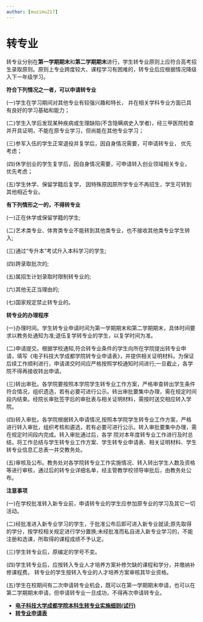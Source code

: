 ```yaml
---
author: [muzimu217]
---
```


# 转专业

转专业分别在**第一学期期末**和**第二学期期末**进行，学生转专业原则上应符合高考招生录取原则。原则上专业跨度较大、课程学习有困难的，转专业后应根据情况降级入下一年级学习。 

**符合下列情况之一者，可以申请转专业**

 (一)学生在学习期间对其他专业有较强兴趣和特长， 并在相关学科专业方面已具有良好的学习基础和能力； 

(二)学生入学后发现某种疾病或生理缺陷(不含隐瞒病史入学者)，经三甲医院检查并开具证明，不能在原专业学习，但尚能在其他专业学习； 

(三)参军入伍的学生正常退役并复学后，因自身情况需要，可申请转专业， 优先考虑； 

(四)休学创业的学生复学后，因自身情况需要，可申请转入创业领域相关专业， 优先考虑； 

(五)学生休学、保留学籍后复学， 因特殊原因原所学专业不再招生，学生可转到其他相近专业。

 **有下列情形之一的，不得转专业**

 (一)正在休学或保留学籍的学生; 

(二)艺术类专业、体育类专业不能转到其他类专业，也不接收其他类专业学生转入;

(三)通过“专升本”考试升入本科学习的学生; 

(四)跨录取批次的; 

(五)属招生计划录取时限制转专业的; 

(六)其他无正当理由的; 

(七)国家规定禁止转专业的。 

**转专业的办理程序**

(一)办理时间。学生转专业申请时间为第一学期期末和第二学期期末，具体时间要求以教务处通知为准;退伍复学转专业的学生，以复学时间为准。

(二)申请提交。根据学校通知,符合转专业条件的学生向所在学院提出转专业申请，填写《电子科技大学成都学院转专业申请表》，并提供相关证明材料。为保证后续工作顺利进行，申请递交时间应严格按照学校通知时间进行;一旦截止，各学院不得再接收转出申请。 

(三)转出审批。各学院要按照本学院学生转专业工作方案，严格审查转出学生条件符合情况，组织遗选，若有必要可进行公示。转出审批要集中办理，需在规定时间段内结束。经院长审批签字后的审批表与相关证明材料，需按时送交相应转入学院。 

(四)转入审批。各学院根据转入申请情况,按照本学院学生转专业工作方案，严格进行转入审批，组织考核和遴选，若有必要可进行公示。转入审批要集中办理，需在规定时间段内完成。转入审批通过后，各学 院对本年度转专业工作进行及时总结，将工作总结与学生转专业工作方案、学生转专业申请表、相关证明材料、学生转专业信息汇总表一并交教务处。 

(五)审核及公布。教务处对各学院转专业工作实施情况、转入转出学生人数及资格等进行审核，通过后的转专业详细名单，经主管教学校领导审批后，由教务处公布。

 **注意事项** 

(一)在学校批准转入新专业前，申请转专业的学生应参加原专业的学习及其它一切活动。 

(二)经批准进入新专业学习的学生，于批准公布后即可进入新专业就读;原先取得的学分，按学校相关规定进行学分置换;未经批准而私自进入新专业学习的，不能注册和选课，所取得的课程成绩不予认定。 

(三)学生转专业后，原编定的学号不变。 

(四)学生转专业后，应按转入专业人才培养方案补修欠缺的课程和学分，并缴纳补修课程费。 转专业的学生按转入专业的人才培养方案审核其毕业资格。 

(五)学生在校期间有二次申请转专业机会，既可以在第一学期期末申请，也可以在第二学期期末申请，但申请转专业一旦成功，不得再次申请转专业。

- **[电子科技大学成都学院本科生转专业实施细则(试行)](https://docs.qq.com/aio/DVWZ4WUN0c3FzaUtt?u=3ca4f3eff1c14da7b5a72d7985bb28c7&no_promotion=1&p=PLB0wwuHZFVKBMNT0ppn4p)**
- **[转专业申请表](https://docs.qq.com/aio/DVWZ4WUN0c3FzaUtt?u=3ca4f3eff1c14da7b5a72d7985bb28c7&no_promotion=1&p=PLB0wwuHZFVKBMNT0ppn4p)**